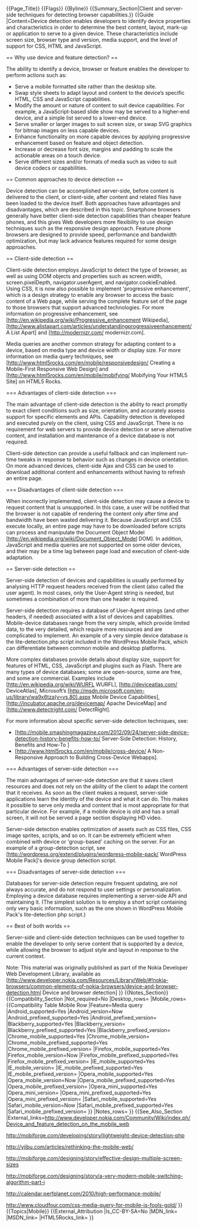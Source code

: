 {{Page_Title}}
{{Flags}}
{{Byline}}
{{Summary_Section|Client and server-side techniques for detecting browser capabilities.}}
{{Guide
|Content=Device detection enables developers to identify device properties and characteristics in order to determine the best content, layout, mark-up or application to serve to a given device. These characteristics include screen size, browser type and version, media support, and the level of support for CSS, HTML and JavaScript.

== Why use device and feature detection? ==

The ability to identify a device, browser or feature enables the developer to perform actions such as:

* Serve a mobile formatted site rather than the desktop site.
* Swap style sheets to adapt layout and content to the device’s specific HTML, CSS and JavaScript capabilities.
* Modify the amount or nature of content to suit device capabilities. For example, a JavaScript-based slide show may be served to a higher-end device, and a simple list served to a lower-end device.
* Serve smaller or larger images to suit screen size, or swap SVG graphics for bitmap images on less capable devices.
* Enhance functionality on more capable devices by applying progressive enhancement based on feature and object detection.
* Increase or decrease font size, margins and padding to scale the actionable areas on a touch device.
* Serve different sizes and/or formats of media such as video to suit device codecs or capabilities.

== Common approaches to device detection ==

Device detection can be accomplished server-side, before content is delivered to the client, or client-side, after content and related files have been loaded to the device itself. Both approaches have advantages and disadvantages, which are described in this topic. Smartphone browsers generally have better client-side detection capabilities than cheaper feature phones, and this gives Web developers more flexibility to use design techniques such as the responsive design approach. Feature phone browsers are designed to provide speed, performance and bandwidth optimization, but may lack advance features required for some design approaches.

== Client-side detection ==

Client-side detection employs JavaScript to detect the type of browser, as well as using DOM objects and properties such as screen.width, screen.pixelDepth, navigator.userAgent, and navigator.cookieEnabled. Using CSS, it is now also possible to implement 'progressive enhancement', which is a design strategy to enable any browser to access the basic content of a Web page, while serving the complete feature set of the page to those browsers that support advanced technologies. For more information on progressive enhancement, see [http://en.wikipedia.org/wiki/Progressive_enhancement Wikipedia], [http://www.alistapart.com/articles/understandingprogressiveenhancement/ A List Apart] and [http://modernizr.com/ modernizr.com].

Media queries are another common strategy for adapting content to a device, based on media type and device width or display size. For more information on media query techniques, see [http://www.html5rocks.com/en/mobile/responsivedesign/ Creating a Mobile-First Responsive Web Design] and [http://www.html5rocks.com/en/mobile/mobifying/ Mobifying Your HTML5 Site] on HTML5 Rocks.

=== Advantages of client-side detection ===

The main advantage of client-side detection is the ability to react promptly to exact client conditions such as size, orientation, and accurately assess support for specific elements and APIs. Capability detection is developed and executed purely on the client, using CSS and JavaScript. There is no requirement for web servers to provide device detection or serve alternative content, and installation and maintenance of a device database is not required.

Client-side detection can provide a useful fallback and can implement run-time tweaks in response to behavior such as changes in device orientation. On more advanced devices, client-side Ajax and CSS can be used to download additional content and enhancements without having to refresh an entire page.

=== Disadvantages of client-side detection ===

When incorrectly implemented, client-side detection may cause a device to request content that is unsupported. In this case, a  user will be notified that the browser is not capable of rendering the content only after time and bandwidth have been wasted delivering it. Because JavaScript and CSS execute locally, an entire page may have to be downloaded before scripts can process and manipulate the Document Object Model [http://en.wikipedia.org/wiki/Document_Object_Model DOM]. In addition, JavaScript and media queries are not supported on some older devices, and their may be a time lag between page load and execution of client-side adaptation.

== Server-side detection ==

Server-side detection of devices and capabilities is usually performed by analysing HTTP request headers received from the client (also called the user agent). In most cases, only the User-Agent string is needed, but sometimes a combination of more than one header is required.

Server-side detection requires a database of User-Agent strings (and other headers, if needed) associated with a list of devices and capabilities. Mobile-device databases range from the very simple, which provide limited data, to the very detailed, which require more resources and are complicated to implement. An example of a very simple device database is the lite-detection.php script included in the WordPress Mobile Pack, which can differentiate between common mobile and desktop platforms. <!-- Online services such as {???} can generate scripts, based on simple rules that you can define on their Web site. -->

More complex databases provide details about display size, support for features of HTML, CSS, JavaScript and plugins such as Flash. There are many types of device databases; some are open-source, some are free, and some are commercial. Examples include [http://en.wikipedia.org/wiki/WURFL WURFL], [http://deviceatlas.com/ DeviceAtlas], Microsoft’s [http://msdn.microsoft.com/en-us/library/wa9x6tza(v=vs.80).aspx Mobile Device Capabilities], [http://incubator.apache.org/devicemap/ Apache DeviceMap] and [http://www.detectright.com/ DetectRight].

For more information about specific server-side detection techniques, see:
- [http://mobile.smashingmagazine.com/2012/09/24/server-side-device-detection-history-benefits-how-to/ Server-Side Detection: History, Benefits and How-To ]
- [http://www.html5rocks.com/en/mobile/cross-device/ A Non-Responsive Approach to Building Cross-Device Webapps].

=== Advantages of server-side detection ===

The main advantages of server-side detection are that it saves client resources and does not rely on the ability of the client to adapt the content that it receives. As soon as the client makes a request, server-side applications learn the identity of the device and what it can do. This makes it possible to serve only media and content that is most appropriate for that particular device. For example, if a mobile device is old and has a small screen, it will not be served a page section displaying HD video.

Server-side detection enables optimization of assets such as CSS files, CSS image sprites, scripts, and so on. It can be extremely efficient when combined with device or 'group-based' caching on the server. For an example of a group-detection script, see [http://wordpress.org/extend/plugins/wordpress-mobile-pack/ WordPress Mobile Pack]'s device group detection script.

=== Disadvantages of server-side detection ===

Databases for server-side detection require frequent updating, are not always accurate, and do not respond to user settings or personalization. Employing a device database requires implementing a server-side API and maintaining it. (The simplest solution is to employ a short script containing only very basic information, such as the one shown in WordPress Mobile Pack's lite-detection php script.)

== Best of both worlds ==

Server-side and client-side detection techniques can be used together to enable the developer to only serve content that is supported by a device, while allowing the browser to adjust style and layout in response to the current context.

Note: This material was originally published as part of the Nokia Developer Web Development Library, available as [http://www.developer.nokia.com/Resources/Library/Web/#!nokia-browsers/common-elements-of-nokia-browsers/device-and-browser-detection.html Device and browser detection]
}}
{{Notes_Section}}
{{Compatibility_Section
|Not_required=No
|Desktop_rows=
|Mobile_rows={{Compatibility Table Mobile Row
|Feature=Media query
|Android_supported=Yes
|Android_version=Now
|Android_prefixed_supported=Yes
|Android_prefixed_version=
|Blackberry_supported=Yes
|Blackberry_version=
|Blackberry_prefixed_supported=Yes
|Blackberry_prefixed_version=
|Chrome_mobile_supported=Yes
|Chrome_mobile_version=
|Chrome_mobile_prefixed_supported=Yes
|Chrome_mobile_prefixed_version=
|Firefox_mobile_supported=Yes
|Firefox_mobile_version=Now
|Firefox_mobile_prefixed_supported=Yes
|Firefox_mobile_prefixed_version=
|IE_mobile_supported=Yes
|IE_mobile_version=
|IE_mobile_prefixed_supported=Yes
|IE_mobile_prefixed_version=
|Opera_mobile_supported=Yes
|Opera_mobile_version=Now
|Opera_mobile_prefixed_supported=Yes
|Opera_mobile_prefixed_version=
|Opera_mini_supported=Yes
|Opera_mini_version=
|Opera_mini_prefixed_supported=Yes
|Opera_mini_prefixed_version=
|Safari_mobile_supported=Yes
|Safari_mobile_version=Now
|Safari_mobile_prefixed_supported=Yes
|Safari_mobile_prefixed_version=
}}
|Notes_rows=
}}
{{See_Also_Section
|External_links=http://www.developer.nokia.com/Community/Wiki/index.ph/Device_and_feature_detection_on_the_mobile_web

http://mobiforge.com/developing/story/lightweight-device-detection-php

http://yiibu.com/articles/rethinking-the-mobile-web/

http://mobiforge.com/designing/story/effective-design-multiple-screen-sizes

http://mobiforge.com/designing/story/a-very-modern-mobile-switching-algorithm-part-i

http://calendar.perfplanet.com/2010/high-performance-mobile/

http://www.cloudfour.com/css-media-query-for-mobile-is-fools-gold/
}}
{{Topics|Mobile}}
{{External_Attribution
|Is_CC-BY-SA=No
|MDN_link=
|MSDN_link=
|HTML5Rocks_link=
}}